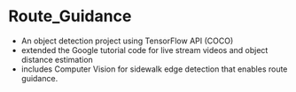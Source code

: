 # Route_Guidance
- An object detection project using TensorFlow API (COCO)
- extended the Google tutorial code for live stream videos and object distance estimation
- includes Computer Vision for sidewalk edge detection that enables route guidance.

